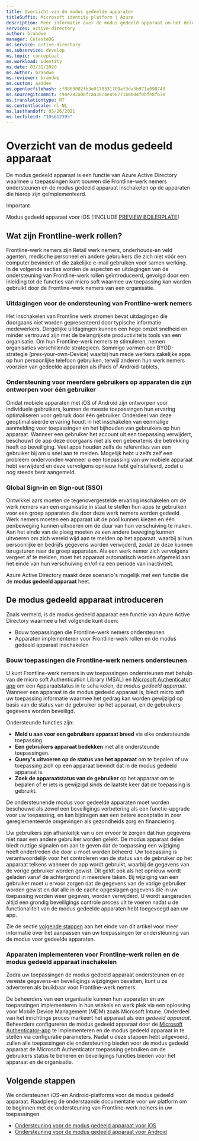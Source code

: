 ```yaml
---
title: Overzicht van de modus gedeelde apparaten
titleSuffix: Microsoft identity platform | Azure
description: Meer informatie over de modus gedeeld apparaat om het delen van apparaten in te scha kelen voor uw Frontline-werk nemers.
services: active-directory
author: brandwe
manager: CelesteDG
ms.service: active-directory
ms.subservice: develop
ms.topic: conceptual
ms.workload: identity
ms.date: 03/31/2020
ms.author: brandwe
ms.reviewer: brandwe
ms.custom: aaddev
ms.openlocfilehash: cf8869002fb3e0170331709af3da5b971a098740
ms.sourcegitcommit: c94e282a08fcaa36c4e498771b6004f0bfe8fb70
ms.translationtype: MT
ms.contentlocale: nl-NL
ms.lasthandoff: 03/26/2021
ms.locfileid: "105612395"
---
```

# <a name="overview-of-shared-device-mode"></a>Overzicht van de modus gedeeld apparaat

De modus gedeeld apparaat is een functie van Azure Active Directory waarmee u toepassingen kunt bouwen die Frontline-werk nemers ondersteunen en de modus gedeeld apparaat inschakelen op de apparaten die hierop zijn geïmplementeerd.

>[!IMPORTANT]
> Modus gedeeld apparaat voor iOS [!INCLUDE [PREVIEW BOILERPLATE](../../../includes/active-directory-develop-preview.md)]

## <a name="what-are-frontline-workers"></a>Wat zijn Frontline-werk rollen?

Frontline-werk nemers zijn Retail werk nemers, onderhouds-en veld agenten, medische personeel en andere gebruikers die zich niet vóór een computer bevinden of die zakelijke e-mail gebruiken voor samen werking. In de volgende secties worden de aspecten en uitdagingen van de ondersteuning van Frontline-werk rollen geïntroduceerd, gevolgd door een inleiding tot de functies van micro soft waarmee uw toepassing kan worden gebruikt door de Frontline-werk nemers van een organisatie.

### <a name="challenges-of-supporting-frontline-workers"></a>Uitdagingen voor de ondersteuning van Frontline-werk nemers

Het inschakelen van Frontline werk stromen bevat uitdagingen die doorgaans niet worden gepresenteerd door typische informatie medewerkers. Dergelijke uitdagingen kunnen een hoge omzet snelheid en minder vertrouwd zijn met de belangrijkste productiviteits tools van een organisatie. Om hun Frontline-werk nemers te stimuleren, nemen organisaties verschillende strategieën. Sommige vormen een BYOD-strategie (pres-your-own-Device) waarbij hun mede werkers zakelijke apps op hun persoonlijke telefoon gebruiken, terwijl anderen hun werk nemers voorzien van gedeelde apparaten als iPads of Android-tablets.

### <a name="supporting-multiple-users-on-devices-designed-for-one-user"></a>Ondersteuning voor meerdere gebruikers op apparaten die zijn ontworpen voor één gebruiker

Omdat mobiele apparaten met iOS of Android zijn ontworpen voor individuele gebruikers, kunnen de meeste toepassingen hun ervaring optimaliseren voor gebruik door één gebruiker. Onderdeel van deze geoptimaliseerde ervaring houdt in het inschakelen van eenmalige aanmelding voor toepassingen en het bijhouden van gebruikers op hun apparaat. Wanneer een gebruiker het account uit een toepassing verwijdert, beschouwt de app deze doorgaans niet als een gebeurtenis die betrekking heeft op beveiliging. Veel apps houden zelfs de referenties van een gebruiker bij om u snel aan te melden. Mogelijk hebt u zelfs zelf een probleem ondervonden wanneer u een toepassing van uw mobiele apparaat hebt verwijderd en deze vervolgens opnieuw hebt geïnstalleerd, zodat u nog steeds bent aangemeld.

### <a name="global-sign-in-and-sign-out-sso"></a>Global Sign-in en Sign-out (SSO)

Ontwikkel aars moeten de tegenovergestelde ervaring inschakelen om de werk nemers van een organisatie in staat te stellen hun apps te gebruiken voor een groep apparaten die door deze werk nemers worden gedeeld. Werk nemers moeten een apparaat uit de pool kunnen kiezen en één penbeweging kunnen uitvoeren om de duur van hun verschuiving te maken. Aan het einde van de ploeg moeten ze een andere beweging kunnen uitvoeren om zich wereld wijd aan te melden op het apparaat, waarbij al hun persoonlijke en bedrijfs gegevens worden verwijderd, zodat ze deze kunnen terugsturen naar de groep apparaten. Als een werk nemer zich vervolgens vergeet af te melden, moet het apparaat automatisch worden afgemeld aan het einde van hun verschuiving en/of na een periode van inactiviteit.

Azure Active Directory maakt deze scenario's mogelijk met een functie die de **modus gedeeld apparaat** heet.

## <a name="introducing-shared-device-mode"></a>De modus gedeeld apparaat introduceren

Zoals vermeld, is de modus gedeeld apparaat een functie van Azure Active Directory waarmee u het volgende kunt doen:

* Bouw toepassingen die Frontline-werk nemers ondersteunen
* Apparaten implementeren voor Frontline-werk rollen en de modus gedeeld apparaat inschakelen

### <a name="build-applications-that-support-frontline-workers"></a>Bouw toepassingen die Frontline-werk nemers ondersteunen

U kunt Frontline-werk nemers in uw toepassingen ondersteunen met behulp van de micro soft Authentication Library (MSAL) en [Microsoft Authenticator app](../user-help/user-help-auth-app-overview.md) om een Apparaatstatus in te scha kelen, de *modus gedeeld apparaat*. Wanneer een apparaat in de modus gedeeld apparaat is, biedt micro soft uw toepassing informatie waarmee het gedrag kan worden gewijzigd op basis van de status van de gebruiker op het apparaat, en de gebruikers gegevens worden beveiligd.

Ondersteunde functies zijn:

* **Meld u aan voor een gebruikers apparaat breed** via elke ondersteunde toepassing.
* **Een gebruikers apparaat bedekken** met alle ondersteunde toepassingen.
* **Query's uitvoeren op de status van het apparaat** om te bepalen of uw toepassing zich op een apparaat bevindt dat in de modus gedeeld apparaat is.
* **Zoek de apparaatstatus van de gebruiker** op het apparaat om te bepalen of er iets is gewijzigd sinds de laatste keer dat de toepassing is gebruikt.

De ondersteunende modus voor gedeelde apparaten moet worden beschouwd als zowel een beveiligings verbetering als een functie-upgrade voor uw toepassing, en kan bijdragen aan een betere acceptatie in zeer gereglementeerde omgevingen als gezondheids zorg en financiering.

Uw gebruikers zijn afhankelijk van u om ervoor te zorgen dat hun gegevens niet naar een andere gebruiker worden gelekt. De modus apparaat delen biedt nuttige signalen om aan te geven dat de toepassing een wijziging heeft ondertreden die door u moet worden beheerd. Uw toepassing is verantwoordelijk voor het controleren van de status van de gebruiker op het apparaat telkens wanneer de app wordt gebruikt, waarbij de gegevens van de vorige gebruiker worden gewist. Dit geldt ook als het opnieuw wordt geladen vanaf de achtergrond in meerdere taken. Bij wijziging van een gebruiker moet u ervoor zorgen dat de gegevens van de vorige gebruiker worden gewist en dat alle in de cache opgeslagen gegevens die in uw toepassing worden weer gegeven, worden verwijderd. U wordt aangeraden altijd een grondig beveiligings controle proces uit te voeren nadat u de functionaliteit van de modus gedeelde apparaten hebt toegevoegd aan uw app.

Zie de sectie [volgende stappen](#next-steps) aan het einde van dit artikel voor meer informatie over het aanpassen van uw toepassingen ter ondersteuning van de modus voor gedeelde apparaten.

### <a name="deploy-devices-to-frontline-workers-and-turn-on-shared-device-mode"></a>Apparaten implementeren voor Frontline-werk rollen en de modus gedeeld apparaat inschakelen

Zodra uw toepassingen de modus gedeeld apparaat ondersteunen en de vereiste gegevens-en beveiligings wijzigingen bevatten, kunt u ze adverteren als bruikbaar voor Frontline-werk nemers.

De beheerders van een organisatie kunnen hun apparaten en uw toepassingen implementeren in hun winkels en werk plek via een oplossing voor Mobile Device Management (MDM) zoals Microsoft Intune. Onderdeel van het inrichtings proces markeert het apparaat als een *gedeeld apparaat*. Beheerders configureren de modus gedeeld apparaat door de [Microsoft Authenticator-app](../user-help/user-help-auth-app-overview.md) te implementeren en de modus gedeeld apparaat in te stellen via configuratie parameters. Nadat u deze stappen hebt uitgevoerd, zullen alle toepassingen die ondersteuning bieden voor de modus gedeeld apparaat de Microsoft Authenticator toepassing gebruiken om de gebruikers status te beheren en beveiligings functies bieden voor het apparaat en de organisatie.

## <a name="next-steps"></a>Volgende stappen

We ondersteunen iOS-en Android-platforms voor de modus gedeeld apparaat. Raadpleeg de onderstaande documentatie voor uw platform om te beginnen met de ondersteuning van Frontline-werk nemers in uw toepassingen.

* [Ondersteuning voor de modus gedeeld apparaat voor iOS](msal-ios-shared-devices.md)
* [Ondersteuning voor de modus gedeeld apparaat voor Android](msal-android-shared-devices.md)
